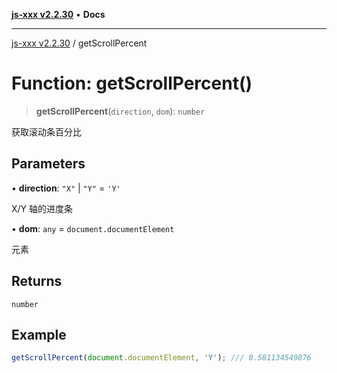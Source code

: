 [**js-xxx v2.2.30**](../README.md) • **Docs**

***

[js-xxx v2.2.30](../README.md) / getScrollPercent

# Function: getScrollPercent()

> **getScrollPercent**(`direction`, `dom`): `number`

获取滚动条百分比

## Parameters

• **direction**: `"X"` \| `"Y"` = `'Y'`

X/Y 轴的进度条

• **dom**: `any` = `document.documentElement`

元素

## Returns

`number`

## Example

```ts
getScrollPercent(document.documentElement, 'Y'); /// 0.581134549876
```
